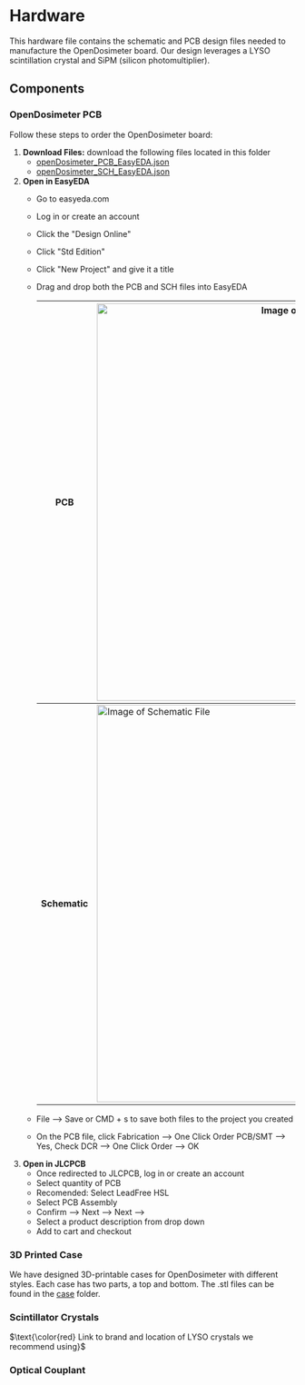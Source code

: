 # Hardware

This hardware file contains the schematic and PCB design files needed to manufacture the OpenDosimeter board. Our design leverages a LYSO scintillation crystal and SiPM (silicon photomultiplier). 
## Components

### OpenDosimeter PCB
Follow these steps to order the OpenDosimeter board: 
1. **Download Files:** download the following files located in this folder
    - [openDosimeter_PCB_EasyEDA.json](https://github.com/OpenDosimeter/OpenDosimeter/blob/main/hardware/OpenDosimeter_PCB_EasyEDA.json)
    - [openDosimeter_SCH_EasyEDA.json](https://github.com/OpenDosimeter/OpenDosimeter/blob/main/hardware/OpenDosimeter_SCH_EasyEDA.json)
2. **Open in EasyEDA**
    - Go to easyeda.com
    - Log in or create an account
    - Click the "Design Online"
    - Click "Std Edition"
    - Click "New Project" and give it a title
    - Drag and drop both the PCB and SCH files into EasyEDA

      | PCB |<img width="700" alt="Image of PCB File" src="https://github.com/user-attachments/assets/ce661b25-9531-46c1-96a8-eccab1b3691f"> |
      |---------------------------------------------|--------------------------------------------------------------------------------------|
      | **Schematic** |<img width="700" alt="Image of Schematic File" src="https://github.com/user-attachments/assets/e582a008-7870-41ae-bcdd-088169dfb7a5">|

    - File --> Save or CMD + s to save both files to the project you created
    - On the PCB file, click Fabrication --> One Click Order PCB/SMT --> Yes, Check DCR --> One Click Order --> OK
3. **Open in JLCPCB**
    - Once redirected to JLCPCB, log in or create an account
    - Select quantity of PCB
    - Recomended: Select LeadFree HSL
    - Select PCB Assembly
    - Confirm --> Next --> Next -->
    - Select a product description from drop down
    - Add to cart and checkout

### 3D Printed Case 
We have designed 3D-printable cases for OpenDosimeter with different styles. Each case has two parts, a top and bottom. The .stl files can be found in the [case](https://github.com/OpenDosimeter/OpenDosimeter/tree/main/case) folder.
### Scintillator Crystals 
$\text{\color{red} Link to brand and location of LYSO crystals we recommend using}$

### 
### Optical Couplant

